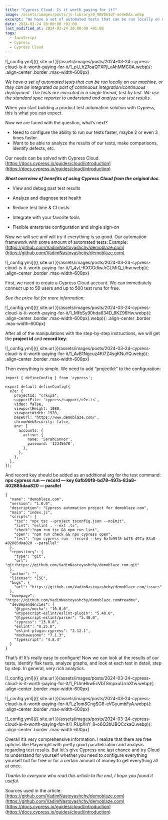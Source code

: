 ```yaml
---
title: "Cypress Cloud. Is it worth paying for it?"
image: /assets/images/posts/js-library/0_9BY0h3oT-oe4eDAx.webp
excerpt: "We have a set of automated tests that can be run locally on our machine, or they can be integrated as part of continuous integration/continuous deployment. The tests are executed in a single thread, test by test. We use the standard spec reporter to understand and analyze our test results."
date: 2024-03-24 20:00:00 +01:00
last_modified_at: 2024-03-24 20:00:00 +01:00
tags:
  - JavaScript
  - Cypress
  - Cypress Cloud
---
```


![_config.yml]({{ site.url }}/assets/images/posts/2024-03-24-cypress-cloud-is-it-worth-paying-for-it/1_pU_h27oaQTXPjLxAhMMG0A.webp){: .align-center .border .max-width-600px}

*We have a set of automated tests that can be run locally on our machine, or they can be integrated as part of continuous integration/continuous deployment. The tests are executed in a single thread, test by test. We use the standard spec reporter to understand and analyze our test results.*

When you start building a product test automation solution with Cypress, this is what you can expect.

Now we are faced with the question, what’s next?

- Need to configure the ability to run our tests faster, maybe 2 or even 3 times faster.
- Want to be able to analyze the results of our tests, make comparisons, identify defects, etc.

Our needs can be solved with Cypress Cloud.
[https://docs.cypress.io/guides/cloud/introduction](https://docs.cypress.io/guides/cloud/introduction)

***Short overview of benefits of using Cypress Cloud from the original doc.***

- View and debug past test results

- Analyze and diagnose test health

- Reduce test time & CI costs

- ​Integrate with your favorite tools

- Flexible enterprise configuration and single sign-on

Now we will see and will try if everything is so good.
Our automation framework with some amount of automated tests:
Example:
[https://github.com/VadimNastoyashchy/demoblaze.com](https://github.com/VadimNastoyashchy/demoblaze.com)

![_config.yml]({{ site.url }}/assets/images/posts/2024-03-24-cypress-cloud-is-it-worth-paying-for-it/1_4yL-KXGGdiwJrGLMtQ_Uhw.webp){: .align-center .border .max-width-600px}

First, we need to create a Cypress Cloud account. We can immediately connect up to 50 users and up to 500 test runs for free.

*See the price list for more information:*

![_config.yml]({{ site.url }}/assets/images/posts/2024-03-24-cypress-cloud-is-it-worth-paying-for-it/1_MfbSy90hda634D_8KZ96Hw.webp){: .align-center .border .max-width-600px}.webp){: .align-center .border .max-width-600px}

After all of the manipulations with the step-by-step instructions, we will get the **project id** and **record key**:

![_config.yml]({{ site.url }}/assets/images/posts/2024-03-24-cypress-cloud-is-it-worth-paying-for-it/1_AvB1Ngcuz4Ki7Z4sgKNuYQ.webp){: .align-center .border .max-width-600px}

Then everything is simple. We need to add “projectId:“ to the configuration:

```
import { defineConfig } from 'cypress';

export default defineConfig({
  e2e: {
    projectId: "crkxpa",
    supportFile: 'cypress/support/e2e.ts',
    video: false,
    viewportHeight: 1080,
    viewportWidth: 1920,
    baseUrl: 'https://www.demoblaze.com/',
    chromeWebSecurity: false,
    env: {
      accounts: {
        active: {
          name: 'SarahConnor',
          password: '12345678',
        },
      },
    },
  },
});
```

And record key should be added as an additional arg for the test command:
**npx cypress run — record — key 6afb99f8-bd78–497a-83a8–402885daa820 — parallel**

```
{
  "name": "demoblaze.com",
  "version": "1.0.0",
  "description": "Cypress automation project for demoblaze.com",
  "main": "index.js",
  "scripts": {
    "tsc": "npx tsc --project tsconfig.json --noEmit",
    "lint": "eslint . --ext .ts",
    "check":"npm run tsc && npm run lint",
    "open": "npm run check && npx cypress open",
    "test": "npx cypress run --record --key 6afb99f8-bd78-497a-83a8-402885daa820 --parallel"
  },
  "repository": {
    "type": "git",
    "url": "git+https://github.com/VadimNastoyashchy/demoblaze.com.git"
  },
  "author": "",
  "license": "ISC",
  "bugs": {
    "url": "https://github.com/VadimNastoyashchy/demoblaze.com/issues"
  },
  "homepage": "https://github.com/VadimNastoyashchy/demoblaze.com#readme",
  "devDependencies": {
    "@types/mocha": "10.0.0",
    "@typescript-eslint/eslint-plugin": "5.40.0",
    "@typescript-eslint/parser": "5.40.0",
    "cypress": "13.0.0",
    "eslint": "8.25.0",
    "eslint-plugin-cypress": "2.12.1",
    "mochawesome": "7.1.3",
    "typescript": "4.8.4"
  }
}
```

That’s it! It’s really easy to configure!
Now we can look at the results of our tests, identify flak tests, analyze graphs, and look at each test in detail, step by step. In general, very rich analytics.

![_config.yml]({{ site.url }}/assets/images/posts/2024-03-24-cypress-cloud-is-it-worth-paying-for-it/1_PUmHkwEcVbT8mpxuUrmXfw.webp){: .align-center .border .max-width-600px}

![_config.yml]({{ site.url }}/assets/images/posts/2024-03-24-cypress-cloud-is-it-worth-paying-for-it/1_z1om8CngSG8-eVGyumbFyA.webp){: .align-center .border .max-width-600px}

![_config.yml]({{ site.url }}/assets/images/posts/2024-03-24-cypress-cloud-is-it-worth-paying-for-it/1_RUpXnY_8-o6Q3bUBQCckaQ.webp){: .align-center .border .max-width-600px}

Overall it’s very comprehensive information. I realize that there are free options like Playwright with pretty good parallelization and analysis regarding test results. But let's give Cypress one last chance and try Cloud to understand for yourself whether you need to configure everything yourself but for free or for a certain amount of money to get everything all at once.

*Thanks to everyone who read this article to the end, I hope you found it useful.*

Sources used in the article:
[https://github.com/VadimNastoyashchy/demoblaze.com](https://github.com/VadimNastoyashchy/demoblaze.com)
[https://docs.cypress.io/guides/cloud/introduction](https://docs.cypress.io/guides/cloud/introduction)